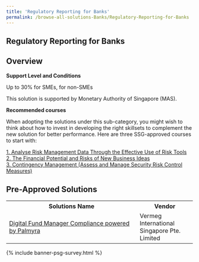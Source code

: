 ```yaml
---
title: 'Regulatory Reporting for Banks'
permalink: /browse-all-solutions-Banks/Regulatory-Reporting-for-Banks
---
```


## Regulatory Reporting for Banks
## Overview

**Support Level and Conditions**

Up to 30% for SMEs,  for non-SMEs

This solution is supported by Monetary Authority of Singapore (MAS).

**Recommended courses**

When adopting the solutions under this sub-category, you might wish to think about how to invest in developing the right skillsets to complement the new solution for better performance. Here are three SSG-approved courses to start with:

<a href='https://sfec.enterprisejobskills.gov.sg/Course_Internet/CourseDetail.aspx?CoursesReferenceNumber=TGS-2019504277'  target='_blank' rel='noopener'>1. Analyse Risk Management Data Through the Effective Use of Risk Tools</a><br>
<a href='https://sfec.enterprisejobskills.gov.sg/Course_Internet/CourseDetail.aspx?CoursesReferenceNumber=TGS-2020501679'  target='_blank' rel='noopener'>2. The Financial Potential and Risks of New Business Ideas</a><br>
<a href='https://sfec.enterprisejobskills.gov.sg/Course_Internet/CourseDetail.aspx?CoursesReferenceNumber=TGS-2019503022'  target='_blank' rel='noopener'>3. Contingency Management (Assess and Manage Security Risk Control Measures)</a><br>

## Pre-Approved Solutions

<table>
<tr>
<th style='width: auto;'><b>Solutions Name</b></th>
<th style='width: 30%;'><b>Vendor</b></th>
</tr>
<tr>
<td><a href='/productivity-solutions-grant/solutionrepo/solution3199' target='_blank'>Digital Fund Manager Compliance powered by Palmyra</a><br></td>
<td>Vermeg International Singapore Pte. Limited</td>
</tr>
</table>

{% include banner-psg-survey.html %}
